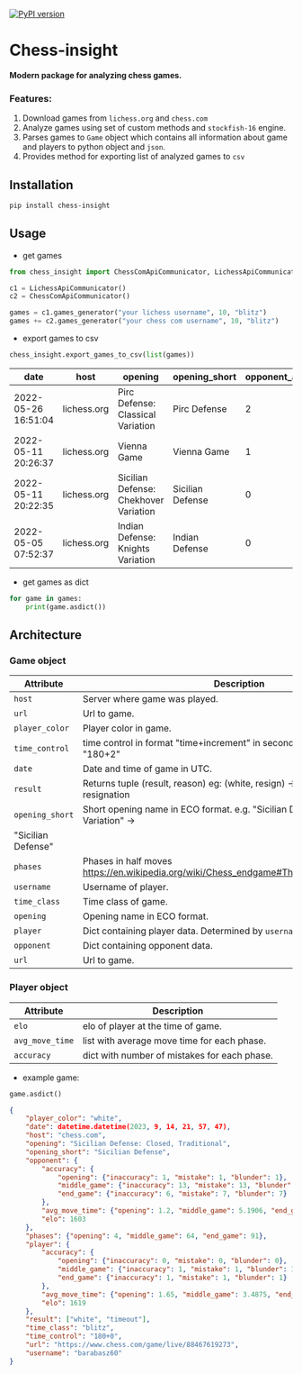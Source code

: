[![PyPI version](https://badge.fury.io/py/chess-insight.svg)](https://badge.fury.io/py/chess-insight)


# Chess-insight

__Modern package for analyzing chess games.__
 
### Features:
1. Download games from `lichess.org` and `chess.com`
2. Analyze games using set of custom methods and `stockfish-16` engine.
3. Parses games to `Game` object which contains all information about game and players to python object and `json`.
4. Provides method for exporting list of analyzed games to `csv`

## Installation

```bash
pip install chess-insight
```

## Usage

- get games 

```python
from chess_insight import ChessComApiCommunicator, LichessApiCommunicator

c1 = LichessApiCommunicator()
c2 = ChessComApiCommunicator()

games = c1.games_generator("your lichess username", 10, "blitz")
games += c2.games_generator("your chess com username", 10, "blitz")
```

- export games to csv

```python 
chess_insight.export_games_to_csv(list(games))
```
 


| date                | host        | opening                               | opening_short    | opponent_accuracy_opening_inaccuracy | opponent_accuracy_opening_mistake | opponent_accuracy_opening_blunder | opponent_accuracy_middle_game_inaccuracy | opponent_accuracy_middle_game_mistake | opponent_accuracy_middle_game_blunder | opponent_accuracy_end_game_inaccuracy | opponent_accuracy_end_game_mistake | opponent_accuracy_end_game_blunder | opponent_avg_move_time_opening | opponent_avg_move_time_middle_game | opponent_avg_move_time_end_game | opponent_elo | phases_opening | phases_middle_game | phases_end_game | player_accuracy_opening_inaccuracy | player_accuracy_opening_mistake | player_accuracy_opening_blunder | player_accuracy_middle_game_inaccuracy | player_accuracy_middle_game_mistake | player_accuracy_middle_game_blunder | player_accuracy_end_game_inaccuracy | player_accuracy_end_game_mistake | player_accuracy_end_game_blunder | player_avg_move_time_opening | player_avg_move_time_middle_game | player_avg_move_time_end_game | player_elo | player_color | result               | time_class | time_control | url                          | username    |
| ------------------- | ----------- | ------------------------------------- | ---------------- | ------------------------------------ | --------------------------------- | --------------------------------- | ---------------------------------------- | ------------------------------------- | ------------------------------------- | ------------------------------------- | ---------------------------------- | ---------------------------------- | ------------------------------ | ---------------------------------- | ------------------------------- | ------------ | -------------- | ------------------ | --------------- | ---------------------------------- | ------------------------------- | ------------------------------- | -------------------------------------- | ----------------------------------- | ----------------------------------- | ----------------------------------- | -------------------------------- | -------------------------------- | ---------------------------- | -------------------------------- | ----------------------------- | ---------- | ------------ | -------------------- | ---------- | ------------ | ---------------------------- | ----------- |
| 2022-05-26 16:51:04 | lichess.org | Pirc Defense: Classical Variation     | Pirc Defense     | 2                                    | 2                                 | 2                                 | 10                                       | 11                                    | 11                                    | 0                                     | 0                                  | 0                                  | 0.25                           | 2.88                               | 2.88                            | 1737         | 8              | 51                 | 51              | 1                                  | 0                               | 0                               | 2                                      | 1                                   | 1                                   | 0                                   | 0                                | 0                                | 1.0                          | 2.2308                           | 2.2308                        | 1779       | white        | ['white', 'timeout'] | blitz      | 180+0        | https://lichess.org/vf8yqCKh | pro100wdupe |
| 2022-05-11 20:26:37 | lichess.org | Vienna Game                           | Vienna Game      | 1                                    | 1                                 | 1                                 | 8                                        | 9                                     | 9                                     | 14                                    | 14                                 | 14                                 | 0.0                            | 2.875                              | 2.2692                          | 1792         | 3              | 48                 | 104             | 0                                  | 0                               | 0                               | 3                                      | 2                                   | 2                                   | 0                                   | 0                                | 0                                | 1.5                          | 5.9167                           | 3.3462                        | 1790       | white        | ['black', 'timeout'] | blitz      | 180+0        | https://lichess.org/PjE2bZ8r | pro100wdupe |
| 2022-05-11 20:22:35 | lichess.org | Sicilian Defense: Chekhover Variation | Sicilian Defense | 0                                    | 0                                 | 0                                 | 1                                        | 1                                     | 1                                     | 0                                     | 0                                  | 0                                  | 1.0                            | 6.2                                | 6.2                             | 1772         | 7              | 30                 | 30              | 2                                  | 2                               | 2                               | 5                                      | 5                                   | 5                                   | 0                                   | 0                                | 0                                | 0.3333                       | 5.9333                           | 5.9333                        | 1778       | black        | ['black', 'timeout'] | blitz      | 180+0        | https://lichess.org/y1OSLD9A | pro100wdupe |
| 2022-05-05 07:52:37 | lichess.org | Indian Defense: Knights Variation     | Indian Defense   | 0                                    | 0                                 | 0                                 | 1                                        | 1                                     | 1                                     | 4                                     | 1                                  | 1                                  | 0.0                            | 1.7917                             | 2.5211                          | 1789         | 3              | 48                 | 142             | 1                                  | 1                               | 1                               | 11                                     | 11                                  | 11                                  | 18                                  | 22                               | 22                               | 0.0                          | 2.3333                           | 2.2676                        | 1778       | black        | ['draw', 'timeout']  | blitz      | 180+0        | https://lichess.org/Yn1BxD8r | pro100wdupe |


- get games as dict

```python
for game in games:
    print(game.asdict())
```

## Architecture 

### Game object

| Attribute          | Description                                                                                       |
| ------------------ | ------------------------------------------------------------------------------------------------- |
| `host`             | Server where game was played.                                                                     |
| `url`              | Url to game.                                                                                      |
| `player_color`     | Player color in game.                                                                             |
| `time_control`     | time control in format "time+increment" in seconds.         e.g. "600+0" or "180+2"               |
| `date`             | Date and time of game in UTC.                                                                     |
| `result`           | Returns tuple (result, reason)         eg:         (white, resign) -> white won by resignation    |
| `opening_short`    | Short opening name in ECO format.         e.g. "Sicilian Defense: Alapin Variation" ->            |
| "Sicilian Defense" |
| `phases`           | Phases in half moves         https://en.wikipedia.org/wiki/Chess_endgame#The_start_of_the_endgame |  | `host` | Server where game was played. |
| `username`         | Username of player.                                                                               |
| `time_class`       | Time class of game.                                                                               |
| `opening`          | Opening name in ECO format.                                                                       |
| `player`           | Dict containing player data. Determined by `username`.                                            |
| `opponent`         | Dict containing opponent data.                                                                    |
| `url`              | Url to game.                                                                                      |

### Player object

| Attribute       | Description                                  |
| --------------- | -------------------------------------------- |
| `elo`           | elo of player at the time of game.           |
| `avg_move_time` | list with average move time for each phase.  |
| `accuracy`      | dict with number of mistakes for each phase. |


- example game:

```python
game.asdict()
```

```json
{
    "player_color": "white",
    "date": datetime.datetime(2023, 9, 14, 21, 57, 47),
    "host": "chess.com",
    "opening": "Sicilian Defense: Closed, Traditional",
    "opening_short": "Sicilian Defense",
    "opponent": {
        "accuracy": {
            "opening": {"inaccuracy": 1, "mistake": 1, "blunder": 1},
            "middle_game": {"inaccuracy": 13, "mistake": 13, "blunder": 15},
            "end_game": {"inaccuracy": 6, "mistake": 7, "blunder": 7}
        },
        "avg_move_time": {"opening": 1.2, "middle_game": 5.1906, "end_game": 3.9467},
        "elo": 1603
    },
    "phases": {"opening": 4, "middle_game": 64, "end_game": 91},
    "player": {
        "accuracy": {
            "opening": {"inaccuracy": 0, "mistake": 0, "blunder": 0},
            "middle_game": {"inaccuracy": 1, "mistake": 1, "blunder": 1},
            "end_game": {"inaccuracy": 1, "mistake": 1, "blunder": 1}
        },
        "avg_move_time": {"opening": 1.65, "middle_game": 3.4875, "end_game": 3.0109},
        "elo": 1619
    },
    "result": ["white", "timeout"],
    "time_class": "blitz",
    "time_control": "180+0",
    "url": "https://www.chess.com/game/live/88467619273",
    "username": "barabasz60"
}
```
